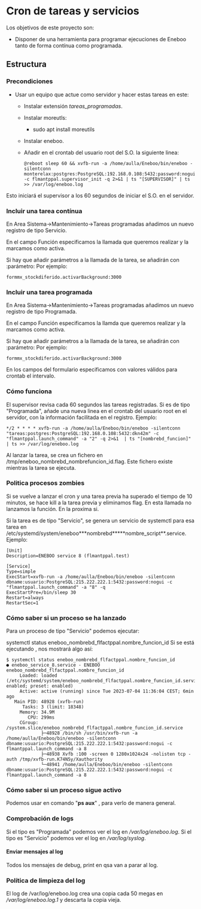 # Cron de tareas y servicios

Los objetivos de este proyecto son:

- Disponer de una herramienta para programar ejecuciones de Eneboo tanto de forma contínua como programada.

## Estructura

### Precondiciones

- Usar un equipo que actue como servidor y hacer estas tareas en este:

  - Instalar extensión _tareas_programadas_.
  - Instalar moreutls:
    + sudo apt install moreutils
  - Instalar eneboo.
  - Añadir en el crontab del usuario root del S.O. la siguiente linea:

    ```
    @reboot sleep 60 && xvfb-run -a /home/aulla/Eneboo/bin/eneboo -silentconn monterelax:postgres:PostgreSQL:192.168.0.108:5432:password:nogui -c flmantppal.supervisor_init -q 2>&1 | ts "[SUPERVISOR]" | ts >> /var/log/eneboo.log
    ```

Esto iniciará el supervisor a los 60 segundos de iniciar el S.O. en el servidor.

### Incluir una tarea contínua

En Area Sistema->Mantenimiento->Tareas programadas añadimos un nuevo registro de tipo Servicio.

En el campo Función especificamos la llamada que queremos realizar y la marcamos como activa.

Si hay que añadir parámetros a la llamada de la tarea, se añadirán con :parámetro:
Por ejemplo:

```
formmx_stockdiferido.activarBackground:3000
```

### Incluir una tarea programada

En Area Sistema->Mantenimiento->Tareas programadas añadimos un nuevo registro de tipo Programada.

En el campo Función especificamos la llamda que queremos realizar y la marcamos como activa.

Si hay que añadir parámetros a la llamada de la tarea, se añadirán con :parámetro:
Por ejemplo:

```
formmx_stockdiferido.activarBackground:3000
```

En los campos del formulario especificamos con valores válidos para crontab el intervalo.

### Cómo funciona

El supervisor revisa cada 60 segundos las tareas registradas. Si es de tipo "Programada", añade una nueva linea en el crontab del usuario root en el servidor, con la información facilitada en el registro. Ejemplo:

```
*/2 * * * * xvfb-run -a /home/aulla/Eneboo/bin/eneboo -silentconn "tareas:postgres:PostgreSQL:192.168.0.108:5432:dkn42m" -c "flmantppal.launch_command" -a "2" -q 2>&1  | ts "[nombrebd_funcion]" | ts >> /var/log/eneboo.log

```

Al lanzar la tarea, se crea un fichero en /tmp/eneboo_nombrebd_nombrefuncion_id.flag. Este fichero existe mientras la tarea se ejecuta.

### Politica procesos zombies

Si se vuelve a lanzar el cron y una tarea previa ha superado el tiempo de 10 minutos, se hace kill a la tarea previa y eliminamos flag. En esta llamada no lanzamos la función. En la proxima si.

Si la tarea es de tipo "Servicio", se genera un servicio de systemctl para esa tarea en /etc/systemd/system/eneboo**\*nombrebd\*\*\***nombre_script\*\*.service. Ejemplo:

```
[Unit]
Description=ENEBOO service 8 (flmantppal.test)

[Service]
Type=simple
ExecStart=xvfb-run -a /home/aulla/Eneboo/bin/eneboo -silentconn dbname:usuario:PostgreSQL:215.222.222.1:5432:password:nogui -c "flmantppal.launch_command" -a "8" -q
ExecStartPre=/bin/sleep 30
Restart=always
RestartSec=1

```

### Cómo saber si un proceso se ha lanzado

Para un proceso de tipo "Servicio" podemos ejecutar:

systemctl status eneboo_nombrebd_flfactppal.nombre_funcion_id
Si se está ejecutando , nos mostrará algo así:

```
$ systemctl status eneboo_nombrebd_flfactppal.nombre_funcion_id
● eneboo_service_8.service - ENEBOO eneboo_nombrebd_flfactppal.nombre_funcion_id
     Loaded: loaded (/etc/systemd/system/eneboo_nombrebd_flfactppal.nombre_funcion_id.service; enabled; preset: enabled)
     Active: active (running) since Tue 2023-07-04 11:36:04 CEST; 6min ago
   Main PID: 48928 (xvfb-run)
      Tasks: 3 (limit: 18348)
     Memory: 34.9M
        CPU: 299ms
     CGroup: /system.slice/eneboo_nombrebd_flfactppal.nombre_funcion_id.service
             ├─48928 /bin/sh /usr/bin/xvfb-run -a /home/aulla/Eneboo/bin/eneboo -silentconn dbname:usuario:PostgreSQL:215.222.222.1:5432:password:nogui -c flmantppal.launch_command -a 8
             ├─48938 Xvfb :100 -screen 0 1280x1024x24 -nolisten tcp -auth /tmp/xvfb-run.K74N5y/Xauthority
             └─48941 /home/aulla/Eneboo/bin/eneboo -silentconn dbname:usuario:PostgreSQL:215.222.222.1:5432:password:nogui -c flmantppal.launch_command -a 8

```

### Cómo saber si un proceso sigue activo

Podemos usar en comando "**ps aux**" , para verlo de manera general.

### Comprobación de logs

Si el tipo es "Programada" podemos ver el log en _/var/log/eneboo.log_.
Si el tipo es "Servicio" podemos ver el log en _/var/log/syslog_.

#### Enviar mensajes al log

Todos los mensajes de debug, print en qsa van a parar al log.

### Política de limpieza del log

El log de /var/log/eneboo.log crea una copia cada 50 megas en _/var/log/eneboo.log.1_ y descarta la copia vieja.
